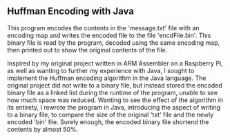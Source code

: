 ## Huffman Encoding with Java

 This program encodes the contents in the 'message.txt' file with an encoding map and writes the encoded file to the file 'encdFile.bin'. This binary file is read by the program, decoded using the same encoding map, then printed out to show the original contents of the file.

Inspired by my original project written in ARM Assembler on a Raspberry Pi, as well as wanting to further my experience with Java, I sought to implement the Huffman encoding algorithm in the Java language. The original project did not write to a binary file, but instead stored the encoded binary file as a linked list during the runtime of the program, unable to see how much space was reduced. Wanting to see the effect of the algorithm in its entirety, I rewrote the program in Java, introducing the aspect of writing to a binary file, to compare the size of the original 'txt' file and the newly encoded 'bin' file. Surely enough, the encoded binary file shortend the contents by almost 50%.
